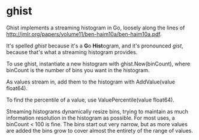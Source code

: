 # ghist
Ghist implements a streaming histogram in Go, loosely along the lines of http://jmlr.org/papers/volume11/ben-haim10a/ben-haim10a.pdf.

It's spelled *ghist* because it's a **G**o **Hist**ogram, and it's pronounced *gist*, because that's what a streaming histogram provides.

To use ghist, instantiate a new histogram with ghist.New(binCount), where binCount is the number of bins you want in the histogram.

As values stream in, add them to the histogram with AddValue(value float64).

To find the percentile of a value, use ValuePercentile(value float64).

Streaming histograms dynamically resize bins, trying to maintain as much information resolution in the histogram as possible. 
For most uses, a binCount < 100 is fine.
The bins start out very narrow, but as more values are added the bins grow to cover almost the entirety of the range of values.
